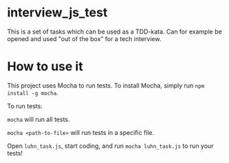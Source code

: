 interview_js_test
=================

This is a set of tasks which can be used as a TDD-kata. Can for example be opened and used "out of the box" for a tech interview.


How to use it
=============

This project uses Mocha to run tests. To install Mocha, simply run `npm install -g mocha`.

To run tests:

`mocha` will run all tests.

`mocha <path-to-file>` will run tests in a specific file.

Open `luhn_task.js`, start coding, and run `mocha luhn_task.js` to run your tests!